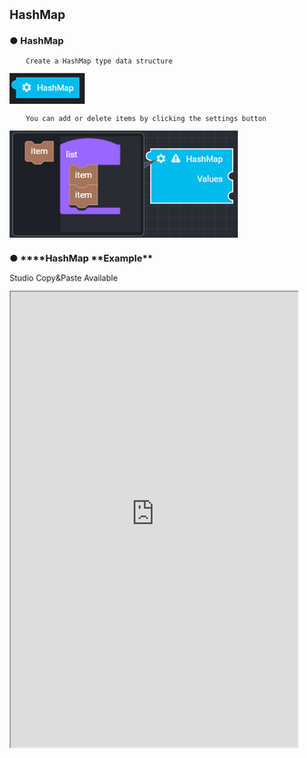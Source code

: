 ## HashMap

### ● HashMap

        Create a HashMap type data structure

![](../../../img/assets/image%20%2876%29.png)

        You can add or delete items by clicking the settings button

![](../../../img/assets/image%20%2893%29.png)

### ● \***\*HashMap **Example\*\*

<p class='comment'>Studio Copy&Paste Available</p>
<iframe
    src="https://d1sxhpvag16wqc.cloudfront.net/v3.1.0/hashmap/hashmap_example"
    width="100%"
    height="800px"
    allow=""
    sandbox="allow-scripts allow-same-origin"/>
<div class="display-pdf">
    <p><img src="../../../img/assets/image%20%28166%29.png" alt="" /></p>
    <p><img src="../../../img/assets/image%20%2853%29.png" alt="" /></p>
</div>

### ● \***\*HashMap **Result\*\*

```text
{
  "result": {
    "key01": "value01",
    "key02": "value02",
    "key03": "value03"
  }
}
```
